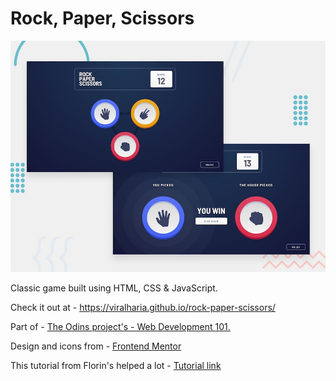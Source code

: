 # Rock, Paper, Scissors

![Design preview for the Rock, Paper, Scissors coding challenge](./design/desktop-preview.jpg)

Classic game built using HTML, CSS & JavaScript.

Check it out at - https://viralharia.github.io/rock-paper-scissors/

Part of - [The Odins project's - Web Development 101.](https://www.theodinproject.com/courses/web-development-101/)


Design and icons from - [Frontend Mentor](https://www.frontendmentor.io/solutions/rock-paper-scissors-game-M5D7x9m2C/)

This tutorial from Florin's helped a lot - [Tutorial link](https://www.youtube.com/watch?v=HcppIYQLTxY)